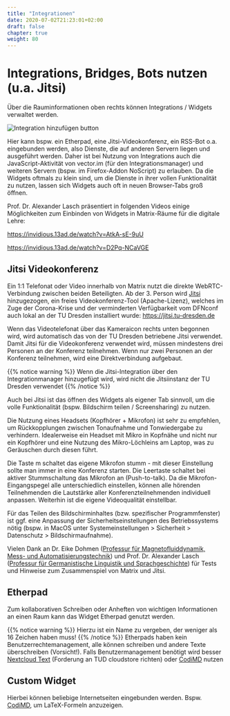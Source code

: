 ```yaml
---
title: "Integrationen"
date: 2020-07-02T21:23:01+02:00
draft: false
chapter: true
weight: 80
---
```


# Integrations, Bridges, Bots nutzen (u.a. Jitsi)

Über die Rauminformationen oben rechts können Integrations / Widgets verwaltet werden.

![Integration hinzufügen button](/images/01_Widgets_de.png)

Hier kann bspw. ein Etherpad, eine Jitsi-Videokonferenz, ein RSS-Bot o.a. eingebunden werden, also Dienste, die auf anderen Servern liegen und ausgeführt werden. Daher ist bei Nutzung von Integrations auch die JavaScript-Aktivität von vector.im (für den Integrationsmanager) und weiteren Servern (bspw. im Firefox-Addon NoScript) zu erlauben. Da die Widgets oftmals zu klein sind, um die Dienste in ihrer vollen Funktionalität zu nutzen, lassen sich Widgets auch oft in neuen Browser-Tabs groß öffnen.

Prof. Dr. Alexander Lasch präsentiert in folgenden Videos einige Möglichkeiten zum Einbinden von Widgets in Matrix-Räume für die digitale Lehre:

https://invidious.13ad.de/watch?v=AtkA-sE-9uU

https://invidious.13ad.de/watch?v=D2Pq-NCaVGE

## Jitsi Videokonferenz

Ein 1:1 Telefonat oder Video innerhalb von Matrix nutzt die direkte WebRTC-Verbindung zwischen beiden Beteiligten. Ab der 3. Person wird [Jitsi](https://de.wikipedia.org/wiki/Jitsi) hinzugezogen, ein freies Videokonferenz-Tool (Apache-Lizenz), welches im Zuge der Corona-Krise und der verminderten Verfügbarkeit vom DFNconf auch lokal an der TU Dresden installiert wurde: https://jitsi.tu-dresden.de

Wenn das Videotelefonat über das Kameraicon rechts unten begonnen wird, wird automatisch das von der TU Dresden betriebene Jitsi verwendet. Damit Jitsi für die Videokonferenz verwendet wird, müssen mindestens drei Personen an der Konferenz teilnehmen. Wenn nur zwei Personen an der Konferenz teilnehmen, wird eine Direktverbindung aufgebaut.

{{% notice warning %}}
Wenn die Jitsi-Integration über den Integrationmanager hinzugefügt wird, wird nicht die Jitsiinstanz der TU Dresden verwendet
{{% /notice %}}

Auch bei Jitsi ist das öffnen des Widgets als eigener Tab sinnvoll, um die volle Funktionalität (bspw. Bildschirm teilen / Screensharing) zu nutzen. 

Die Nutzung eines Headsets (Kopfhörer + Mikrofon) ist sehr zu empfehlen, um Rückkopplungen zwischen Tonaufnahme und Tonwiedergabe zu verhindern. Idealerweise ein Headset mit Mikro in Kopfnähe und nicht nur ein Kopfhörer und eine Nutzung des Mikro-Löchleins am Laptop, was zu Geräuschen durch diesen führt.

Die Taste m schaltet das eigene Mikrofon stumm - mit dieser Einstellung sollte man immer in eine Konferenz starten. Die Leertaste schaltet bei aktiver Stummschaltung das Mikrofon an (Push-to-talk). Da die Mikrofon-Eingangspegel alle unterschiedlich einstellen, können alle hörenden Teilnehmenden die Lautstärke aller Konferenzteilnehmenden individuell anpassen. Weiterhin ist die eigene Videoqualität einstellbar. 

Für das Teilen des Bildschirminhaltes (bzw. spezifischer Programmfenster) ist ggf. eine Anpassung der Sicherheitseinstellungen des Betriebssystems nötig (bspw. in MacOS unter Systemeinstellungen > Sicherheit > Datenschutz > Bildschirmaufnahme).

Vielen Dank an Dr. Eike Dohmen ([Professur für Magnetofluiddynamik, Mess- und Automatisierungstechnik](https://tu-dresden.de/ing/maschinenwesen/imd/mfd)) und Prof. Dr. Alexander Lasch ([Professur für Germanistische Linguistik und Sprachgeschichte](http://tu-dresden.de/gsw/slk/germanistik/gls/)) für Tests und Hinweise zum Zusammenspiel von Matrix und Jitsi.

## Etherpad

Zum kollaborativen Schreiben oder Anheften von wichtigen Informationen an einen Raum kann das Widget Etherpad genutzt werden.

{{% notice warning %}}
Hierzu ist ein Name zu vergeben, der weniger als 16 Zeichen haben muss!
{{% /notice %}}
Etherpads haben kein Benutzerrechtemanagement, alle können schreiben und andere Texte überschreiben (Vorsicht!). Falls Benutzermanagement benötigt wird besser [Nextcloud Text](https://github.com/nextcloud/text) (Forderung an TUD cloudstore richten) oder [CodiMD](https://md.inf.tu-dresden.de/) nutzen

## Custom Widget

Hierbei können beliebige Internetseiten eingebunden werden. Bspw. [CodiMD](https://md.inf.tu-dresden.de/), um LaTeX-Formeln anzuzeigen.


